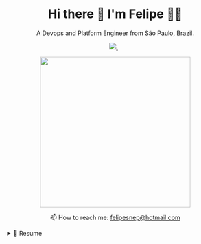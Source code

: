 

<h1 align='center'>
  Hi there 👋 I'm Felipe 👨‍💻
</h1>

<p align='center'>
  A Devops and Platform Engineer  from São Paulo, Brazil.
</p>



<p align='center'>
  
  <a href="https://www.linkedin.com/in/felipe-defacio-806695106/?locale=en_US">
    <img src="https://img.shields.io/badge/linkedin-%230077B5.svg?&style=for-the-badge&logo=linkedin&logoColor=white" />
  </a>&nbsp;&nbsp;
  
</p>

<p align='center'>
  <a href="#"><img src="https://github-readme-stats.vercel.app/api?username=defa-dev&show_icons=true&count_private=true&theme=dark" width="350"></a>
</p>

<!-- <details align='center'>
  <summary>:zap: My workspace specs</summary>
</details>-->

<p align='center'>
  📫 How to reach me: <a href='mailto:felipesnep@hotmail.com'>felipesnep@hotmail.com</a>
</p>

<details>
  <summary>📃 Resume</summary>


## Education

- 📖 **Electrical Engineer**\
📆 2015 - 2019\
📍 **Mackeznie University** - São Paulo, Brazil
 
- 📖 **MBA DevOps Engineer and Cloud Solutions**\
📆 2021 - 2022\
📍 **Mackeznie University** - São Paulo, Brazil
  
 <img align="right" src="https://img.shields.io/badge/travis_CI-3EAAAF?style=for-the-badge&logo=travisci&logoColor=white" />
 <img align="right" src="https://img.shields.io/badge/Heroku-430098?style=for-the-badge&logo=heroku&logoColor=white" />
 <img align="right" src="https://img.shields.io/badge/Sonar%20cloud-F3702A?style=for-the-badge&logo=sonarcloud&logoColor=white" />
 <img align="right" src="  https://img.shields.io/badge/GitHub-100000?style=for-the-badge&logo=github&logoColor=white" />
 <img align="right" src="https://img.shields.io/badge/Docker-2CA5E0?style=for-the-badge&logo=docker&logoColor=white" />
 <img align="right" src="https://img.shields.io/badge/Cassandra-1287B1?style=for-the-badge&logo=apache%20cassandra&logoColor=white" />
 <img align="right" src="https://img.shields.io/badge/rabbitmq-%23FF6600.svg?&style=for-the-badge&logo=rabbitmq&logoColor=white" />
 <img align="right" src="https://img.shields.io/badge/Apache_Kafka-231F20?style=for-the-badge&logo=apache-kafka&logoColor=white" />
 <img align="right" src="https://img.shields.io/badge/terraform-%235835CC.svg?style=for-the-badge&logo=terraform&logoColor=white" />
 <img align="right" src="https://img.shields.io/badge/Ansible-000000?style=for-the-badge&logo=ansible&logoColor=white" />
 <img align="right" src="https://img.shields.io/badge/Amazon_AWS-FF9900?style=for-the-badge&logo=amazonaws&logoColor=white" />

   

## Experience

<img align="right" src="https://img.shields.io/badge/Oracle Cloud-F80000?logo=oracle&logoColor=white" />
<img align="right" src="https://img.shields.io/badge/Azure_DevOps-0078D7?style=for-the-badge&logo=azure-devops&logoColor=white" />  
<img align="right" src="https://img.shields.io/badge/microsoft%20azure-0089D6?style=for-the-badge&logo=microsoft-azure&logoColor=white" />
  

- 👨‍💻 **Solutions Architect**\
📆 2023 - moment\
📍 **NTT Ltda** - São Paulo/SP, Brazil

<img align="right" src="https://img.shields.io/badge/nestjs-E0234E?style=for-the-badge&logo=nestjs&logoColor=white" />
<img align="right" src="https://img.shields.io/badge/Angular-DD0031?style=for-the-badge&logo=angular&logoColor=white" />
<img align="right" src="https://img.shields.io/badge/Docker-2CA5E0?style=for-the-badge&logo=docker&logoColor=white" />
<img align="right" src="https://img.shields.io/badge/MongoDB-4EA94B?style=for-the-badge&logo=mongodb&logoColor=white" />
<img align="right" src="https://img.shields.io/badge/Jenkins-D24939?style=for-the-badge&logo=Jenkins&logoColor=white" />
<img align="right" src="https://img.shields.io/badge/GitLab-330F63?style=for-the-badge&logo=gitlab&logoColor=white" />
<img align="right" src="https://img.shields.io/badge/Cent%20OS-262577?style=for-the-badge&logo=CentOS&logoColor=white" />
<img align="right" src="https://img.shields.io/badge/microsoft%20azure-0089D6?style=for-the-badge&logo=microsoft-azure&logoColor=white" />
  

- 👨‍💻 **Software Developer**\
📆 2021 - 2023\
📍 **NTT Ltda** - São Paulo/SP, Brazil
  
<img align="right" src="https://img.shields.io/badge/Node.js-339933?style=for-the-badge&logo=nodedotjs&logoColor=white" />
<img align="right" src="https://img.shields.io/badge/MongoDB-4EA94B?style=for-the-badge&logo=mongodb&logoColor=white" />
<img align="right" src="https://img.shields.io/badge/PowerBI-F2C811?style=for-the-badge&logo=Power%20BI&logoColor=white" />
<img align="right" src="https://img.shields.io/badge/Microsoft-666666?style=for-the-badge&logo=microsoft&logoColor=white" />
<img align="right" src="https://img.shields.io/badge/Azure_DevOps-0078D7?style=for-the-badge&logo=azure-devops&logoColor=white" />  

  
- 👨‍💻 **Software Applications Analyst**\
📆 2020 - aug/2021\
📍 **Logicalis Brasil** - São Paulo/SP, Brazil
  
<img align="right" src="https://img.shields.io/badge/Linux-FCC624?style=for-the-badge&logo=linux&logoColor=black" />
<img align="right" src="https://img.shields.io/badge/Red%20Hat-EE0000?style=for-the-badge&logo=redhat&logoColor=white" />

- 👨‍💻 **(Network) Projects Intern**\
📆 2018 - 2020\
📍 **Logicalis Brasil** - São Paulo/SP, Brazil
  
<!--
**alexandresanlim/alexandresanlim** is a ✨ _special_ ✨ repository because its `README.md` (this file) appears on your GitHub profile.

Here are some ideas to get you started:

- 🔭 I’m currently working on ...
- 🌱 I’m currently learning ...
- 👯 I’m looking to collaborate on ...
- 🤔 I’m looking for help with ...
- 💬 Ask me about ...
- 📫 How to reach me: ...
- 😄 Pronouns: ...
- ⚡ Fun fact: ...
-->
